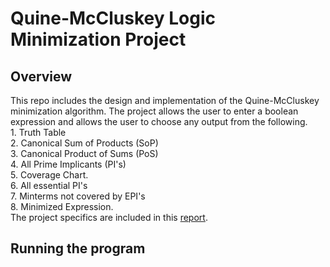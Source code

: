 # Quine-McCluskey Logic Minimization Project

## Overview 
This repo includes the design and implementation of the Quine-McCluskey minimization algorithm. The project allows the user to enter a boolean expression and allows the user to choose any output from the following. <br> 1. Truth Table <br> 2. Canonical Sum of Products (SoP) <br> 3. Canonical Product of Sums (PoS) <br> 4. All Prime Implicants (PI's) <br> 5. Coverage Chart. <br> 6. All essential PI's <br> 7. Minterms not covered by EPI's <br> 8. Minimized Expression. <br> The project specifics are included in this [report](https://github.com/MohamedRagabAbbas/Digital-Design-Project-Final-Version-1/blob/main/Digital%20Design%20Project%201.pdf).

## Running the program



